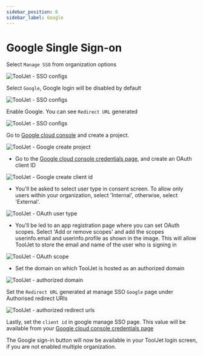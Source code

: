 ```yaml
---
sidebar_position: 6
sidebar_label: Google
---
```


# Google Single Sign-on

Select `Manage SSO` from organization options

<div style={{textAlign: 'center'}}>

![ToolJet - SSO configs](/img/password-login/organization-menu.png)

</div>

Select `Google`, Google login will be disabled by default

<div style={{textAlign: 'center'}}>

![ToolJet - SSO configs](/img/sso/google/manage-sso-1.png)

</div>

Enable Google. You can see `Redirect URL` generated

<div style={{textAlign: 'center'}}>

![ToolJet - SSO configs](/img/sso/google/manage-sso-2.png)

</div>

Go to [Google cloud console](https://console.cloud.google.com/) and create a project.

<div style={{textAlign: 'center'}}>

![ToolJet - Google create project](/img/sso/google/create-project.png)

</div>

- Go to the [Google cloud console credentials page](https://console.cloud.google.com/apis/credentials), and create an OAuth client ID

<div style={{textAlign: 'center'}}>

![ToolJet - Google create client id](/img/sso/google/create-oauth.png)

</div>

- You'll be asked to select user type in consent screen. To allow only users within your organization, select 'Internal', otherwise,
select 'External'.

<div style={{textAlign: 'center'}}>

![ToolJet - OAuth user type](/img/sso/google/oauth-type.png)

</div>

- You'll be led to an app registration page where you can set OAuth scopes. Select 'Add or remove scopes' and add the scopes
userinfo.email and userinfo.profile as shown in the image. This will allow ToolJet to store the email and name of the
user who is signing in

<div style={{textAlign: 'center'}}>

![ToolJet - OAuth scope](/img/sso/google/scope.png)

</div>

- Set the domain on which ToolJet is hosted as an authorized domain

<div style={{textAlign: 'center'}}>

![ToolJet - authorized domain](/img/sso/google/authorized-urls.png)

</div>

Set the `Redirect URL` generated at manage SSO `Google` page under Authorised redirect URIs

<div style={{textAlign: 'center'}}>

![ToolJet - authorized redirect urls](/img/sso/google/authorized-redirect-urls.png)

</div>

Lastly, set the `client id` in google manage SSO page. This value will be available from your [Google cloud console credentials page](https://console.cloud.google.com/apis/credentials)

The Google sign-in button will now be available in your ToolJet login screen, if you are not enabled multiple organization.

